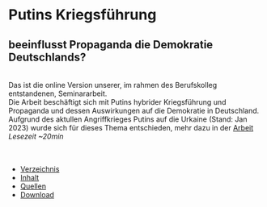 # Putins Kriegsführung
## beeinflusst Propaganda die Demokratie Deutschlands?
\
Das ist die online Version unserer, im rahmen des Berufskolleg entstandenen, Seminararbeit.\
Die Arbeit beschäftigt sich mit Putins hybrider Kriegsführung und Propaganda und dessen Auswirkungen auf die Demokratie in Deutschland.
Aufgrund des aktullen Angriffkrieges Putins auf die Urkaine (Stand: Jan 2023) wurde sich für dieses Thema entschieden, mehr dazu in der [Arbeit][content_page]\
*Lesezeit ~20min*
\
\
<br>

- [Verzeichnis][table_page]
- [Inhalt][content_page]
- [Quellen][sources_page]
- [Download][download_page]


[table_page]: /seite/3.md
[content_page]: /seite/1.md
[sources_page]: /quellen.md
[download_page]: /download.md

